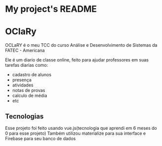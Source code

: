 # My project's README
# OClaRy

OCLaRY é o meu TCC do curso Análise e Desenvolvimento de Sistemas da FATEC - Americana

Ele é um diario de classe online, feito para ajudar professores em suas tarefas diarias como:
- cadastro de alunos
- presença
- atividades
- notas de provas
- calculo de média
- etc

## Tecnologias

Esse projeto foi feito usando vue.js(tecnologia que aprendi em 6 meses do 0 para esse projeto)
Também utilizou materialize para sua interface e Firebase para seu banco de dados
